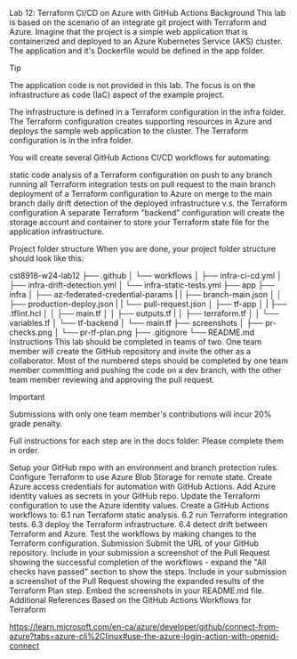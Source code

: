 Lab 12: Terraform CI/CD on Azure with GitHub Actions
Background
This lab is based on the scenario of an integrate git project with Terraform and Azure. Imagine that the project is a simple web application that is containerized and deployed to an Azure Kubernetes Service (AKS) cluster. The application and it's Dockerfile would be defined in the app folder.

Tip

The application code is not provided in this lab. The focus is on the infrastructure as code (IaC) aspect of the example project.

The infrastructure is defined in a Terraform configuration in the infra folder. The Terraform configuration creates supporting resources in Azure and deploys the sample web application to the cluster. The Terraform configuration is in the infra folder.

You will create several GitHub Actions CI/CD workflows for automating:

static code analysis of a Terraform configuration on push to any branch
running all Terraform integration tests on pull request to the main branch
deployment of a Terraform configuration to Azure on merge to the main branch
daily drift detection of the deployed infrastructure v.s. the Terraform configuration
A separate Terraform "backend" configuration will create the storage account and container to store your Terraform state file for the application infrastructure.

Project folder structure
When you are done, your project folder structure should look like this:

cst8918-w24-lab12
├── .github
│   └── workflows
│       ├── infra-ci-cd.yml
│       ├── infra-drift-detection.yml
│       └── infra-static-tests.yml
├── app
├── infra
│   ├── az-federated-credential-params
|   |   ├── branch-main.json
│   │   ├── production-deploy.json
|   |   └── pull-request.json
│   ├── tf-app
│   |   ├── .tflint.hcl
│   │   ├── main.tf
│   │   ├── outputs.tf
|   │   ├── terraform.tf
│   │   └── variables.tf
│   └── tf-backend
│       └── main.tf
├── screenshots
│   ├── pr-checks.png
│   └── pr-tf-plan.png
├── .gitignore
└── README.md
Instructions
This lab should be completed in teams of two. One team member will create the GitHub repository and invite the other as a collaborator. Most of the numbered steps should be completed by one team member committing and pushing the code on a dev branch, with the other team member reviewing and approving the pull request.

Important

Submissions with only one team member's contributions will incur 20% grade penalty.

Full instructions for each step are in the docs folder. Please complete them in order.

Setup your GitHub repo with an environment and branch protection rules.
Configure Terraform to use Azure Blob Storage for remote state.
Create Azure access credentials for automation with GitHub Actions.
Add Azure identity values as secrets in your GitHub repo.
Update the Terraform configuration to use the Azure identity values.
Create a GitHub Actions workflows to: 6.1 run Terraform static analysis. 6.2 run Terraform integration tests. 6.3 deploy the Terraform infrastructure. 6.4 detect drift between Terraform and Azure.
Test the workflows by making changes to the Terraform configuration.
Submission
Submit the URL of your GitHub repository.
Include in your submission a screenshot of the Pull Request showing the successful completion of the workflows - expand the "All checks have passed" section to show the steps.
Include in your submission a screenshot of the Pull Request showing the expanded results of the Terraform Plan step.
Embed the screenshots in your README.md file.
Additional References
Based on the GitHub Actions Workflows for Terraform

https://learn.microsoft.com/en-ca/azure/developer/github/connect-from-azure?tabs=azure-cli%2Clinux#use-the-azure-login-action-with-openid-connect